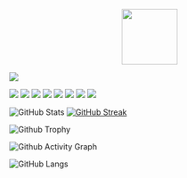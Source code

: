 <p align="center">
 <img src=""C:\Users\Win11\Pictures\gifs\9070324cdfc07c68d60eed0c39e77573.gif"" width="100" height="100" />
</p>

![](https://komarev.com/ghpvc/?username=amrit-arya&color=blue)

<img src="{(https://img.shields.io/badge/Python-FFD43B?style=for-the-badge&logo=python&logoColor=blue)}" />
<img src="{https://img.shields.io/badge/HTML5-E34F26?style=for-the-badge&logo=html5&logoColor=white}" />
<img src="{https://img.shields.io/badge/CSS3-1572B6?style=for-the-badge&logo=css3&logoColor=white}" />
<img src="{https://img.shields.io/badge/JavaScript-323330?style=for-the-badge&logo=javascript&logoColor=F7DF1E}" />
<img src="{https://img.shields.io/badge/MySQL-005C84?style=for-the-badge&logo=mysql&logoColor=white}" />
<img src="{https://img.shields.io/badge/MongoDB-4EA94B?style=for-the-badge&logo=mongodb&logoColor=white}" />
<img src="{https://img.shields.io/badge/Notion-000000?style=for-the-badge&logo=notion&logoColor=white}" />
<img src="{https://img.shields.io/badge/Ubuntu-E95420?style=for-the-badge&logo=ubuntu&logoColor=white}" />

![GitHub Stats](https://github-readme-stats.vercel.app/api?username=amrit-arya&show_icons=true&theme=radical)
[![GitHub Streak](https://github-readme-streak-stats.herokuapp.com?user=amrit-arya&theme=blueberry&date_format=M%20j%5B%2C%20Y%5D)](https://git.io/streak-stats)

![Github Trophy](https://github-profile-trophy.vercel.app/?username=amrit-arya&theme=discord)

![Github Activity Graph](https://activity-graph.herokuapp.com/graph?username=amrit-arya&theme=xcode)

![GitHub Langs](https://github-readme-stats.vercel.app/api/top-langs/?username=amrit-arya&layout=compact&theme=blue-green)


